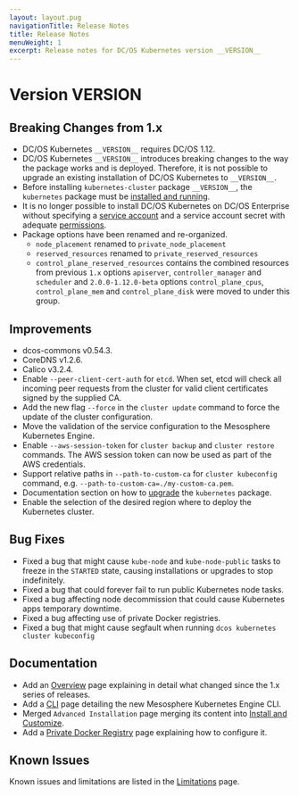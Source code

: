 ```yaml
---
layout: layout.pug
navigationTitle: Release Notes
title: Release Notes
menuWeight: 1
excerpt: Release notes for DC/OS Kubernetes version __VERSION__
---
```


<!-- This source repo for this topic is https://github.com/mesosphere/dcos-kubernetes-cluster -->

# Version __VERSION__

## Breaking Changes from 1.x

* DC/OS Kubernetes `__VERSION__` requires DC/OS 1.12.
* DC/OS Kubernetes `__VERSION__` introduces breaking changes to the way the package works and is deployed.
  Therefore, it is not possible to upgrade an existing installation of DC/OS Kubernetes to `__VERSION__`.
* Before installing `kubernetes-cluster` package `__VERSION__`, the `kubernetes` package must be [installed and running](../install-and-customize).
* It is no longer possible to install DC/OS Kubernetes on DC/OS Enterprise without specifying a [service account](/1.12/security/ent/service-auth/) and a service account secret with adequate [permissions](/1.12/security/ent/perms-reference/).
* Package options have been renamed and re-organized.
  * `node_placement` renamed to `private_node_placement`
  * `reserved_resources` renamed to `private_reserved_resources`
  * `control_plane_reserved_resources` contains the combined resources from previous `1.x` options `apiserver`, `controller_manager` and `scheduler` and `2.0.0-1.12.0-beta` options `control_plane_cpus`, `control_plane_mem` and `control_plane_disk` were moved to under this group.

## Improvements

* dcos-commons v0.54.3.
* CoreDNS v1.2.6.
* Calico v3.2.4.
* Enable `--peer-client-cert-auth` for `etcd`. When set, etcd will check all incoming peer requests from the cluster for valid client certificates signed by the supplied CA.
* Add the new flag `--force` in the `cluster update` command to force the update of the cluster configuration.
* Move the validation of the service configuration to the Mesosphere Kubernetes Engine.
* Enable `--aws-session-token` for `cluster backup` and `cluster restore` commands. The AWS session token can now be used as part of the AWS credentials.
* Support relative paths in `--path-to-custom-ca` for `cluster kubeconfig` command, e.g. `--path-to-custom-ca=./my-custom-ca.pem`.
* Documentation section on how to [upgrade](../operations/upgrade/#Mesosphere-Kubernetes-Engine) the `kubernetes` package.
* Enable the selection of the desired region where to deploy the Kubernetes cluster.

## Bug Fixes

* Fixed a bug that might cause `kube-node` and `kube-node-public` tasks to freeze in the `STARTED` state, causing installations or upgrades to stop indefinitely.
* Fixed a bug that could forever fail to run public Kubernetes node tasks.
* Fixed a bug affecting node decommission that could cause Kubernetes apps temporary downtime.
* Fixed a bug affecting use of private Docker registries.
* Fixed a bug that might cause segfault when running `dcos kubernetes cluster kubeconfig`

## Documentation

* Add an [Overview](../overview) page explaining in detail what changed since the 1.x series of releases.
* Add a [CLI](../cli) page detailing the new Mesosphere Kubernetes Engine CLI.
* Merged `Advanced Installation` page merging its content into [Install and Customize](../install-and-customize).
* Add a [Private Docker Registry](../operations/private-docker-registry) page explaining how to configure it.

## Known Issues

Known issues and limitations are listed in the [Limitations](../limitations) page.
